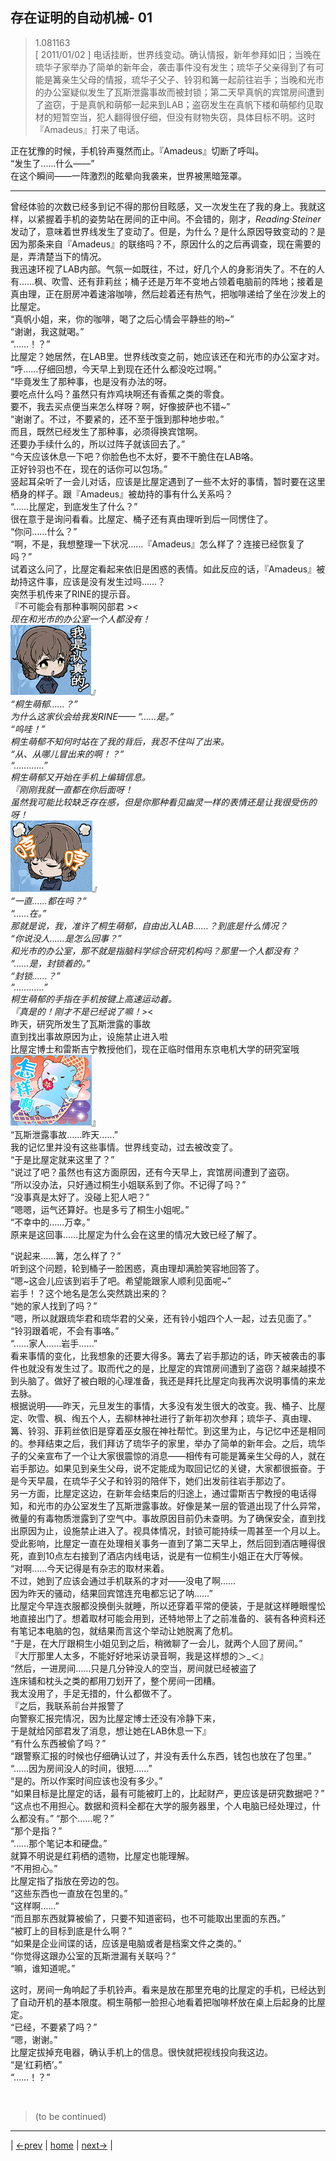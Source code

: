 ## 存在证明的自动机械- 01
> 1.081163  
> [ 2011/01/02 ] 电话挂断，世界线变动。确认情报，新年参拜如旧；当晚在琉华子家举办了简单的新年会，袭击事件没有发生；琉华子父亲得到了有可能是篝亲生父母的情报，琉华子父子、铃羽和篝一起前往岩手；当晚和光市的办公室疑似发生了瓦斯泄露事故而被封锁；第二天早真帆的宾馆房间遭到了盗窃，于是真帆和萌郁一起来到LAB；盗窃发生在真帆下楼和萌郁约见取材的短暂空当，犯人翻得很仔细，但没有财物失窃，具体目标不明。这时『Amadeus』打来了电话。  

正在犹豫的时候，手机铃声戛然而止。『Amadeus』切断了呼叫。  
“发生了……什么——”  
在这个瞬间——一阵激烈的眩晕向我袭来，世界被黑暗笼罩。  

---

曾经体验的次数已经多到记不得的那份目眩感，又一次发生在了我的身上。我就这样，以紧握着手机的姿势站在房间的正中间。不会错的，刚才，*Reading·Steiner* 发动了，意味着世界线发生了变动了。但是，为什么？是什么原因导致变动的？是因为那条来自『Amadeus』的联络吗？不，原因什么的之后再调查，现在需要的是，弄清楚当下的情况。  
我迅速环视了LAB内部。气氛一如既往，不过，好几个人的身影消失了。不在的人有……枫、吹雪、还有菲莉丝；桶子还是万年不变地占领着电脑前的阵地；接着是真由理，正在厨房冲着速溶咖啡，然后趁着还有热气，把咖啡递给了坐在沙发上的比屋定。  
“真帆小姐，来，你的咖啡，喝了之后心情会平静些的哟~”  
“谢谢，我这就喝。”  
“……！？”  
比屋定？她居然，在LAB里。世界线改变之前，她应该还在和光市的办公室才对。  
“呼……仔细回想，今天早上到现在还什么都没吃过啊。”  
“毕竟发生了那种事，也是没有办法的呀。  
 要吃点什么吗？虽然只有炸鸡块啊还有香蕉之类的零食。  
 要不，我去买点便当来怎么样呀？啊，好像披萨也不错~”  
“谢谢了。不过，不要紧的，还不至于饿到那种地步啦。”  
 而且，既然已经发生了那种事，必须得换宾馆啊。  
 还要办手续什么的，所以过阵子就该回去了。”  
“今天应该休息一下吧？你脸色也不太好，要不干脆住在LAB咯。  
 正好铃羽也不在，现在的话你可以包场。”  
竖起耳朵听了一会儿对话，应该是比屋定遇到了一些不太好的事情，暂时要在这里栖身的样子。跟『Amadeus』被劫持的事有什么关系吗？  
“……比屋定，到底发生了什么？”  
很在意于是询问看看。比屋定、桶子还有真由理听到后一同愣住了。  
“你问……什么？”  
“啊，不是，我想整理一下状况……『Amadeus』怎么样了？连接已经恢复了吗？”  
试着这么问了，比屋定看起来依旧是困惑的表情。如此反应的话，『Amadeus』被劫持这件事，应该是没有发生过吗……？  
突然手机传来了RINE的提示音。  
『不可能会有那种事啊冈部君 >_<  
 现在和光市的办公室一个人都没有！  
![](../img/emoji/suzuha-renzhen.png)』  
“桐生萌郁……？”  
为什么这家伙会给我发RINE——
“……是。”  
“呜哇！”  
桐生萌郁不知何时站在了我的背后，我忍不住叫了出来。  
“从、从哪儿冒出来的啊！？”  
“…………”  
桐生萌郁又开始在手机上编辑信息。  
『刚刚我就一直都在你后面呀！  
 虽然我可能比较缺乏存在感，但是你那种看见幽灵一样的表情还是让我很受伤的呀！  
![](../img/emoji/suzuha-heng.png)』  
“一直……都在吗？”  
“……在。”  
那就是说，我，准许了桐生萌郁，自由出入LAB……？到底是什么情况？  
“你说没人……是怎么回事？”  
和光市的办公室，那不就是指脑科学综合研究机构吗？那里一个人都没有？  
“……是，封锁着的。”  
“封锁……？”  
“…………”  
桐生萌郁的手指在手机按键上高速运动着。  
『真是的！刚才不是已经说了嘛！>_<  
 昨天，研究所发生了瓦斯泄露的事故  
 直到找出事故原因为止，设施禁止进入啦  
 比屋定博士和雷斯吉宁教授他们，现在正临时借用东京电机大学的研究室哦  
 ![](../img/emoji/bear-zenyang.png)』  
“瓦斯泄露事故……昨天……”  
我的记忆里并没有这些事情。世界线变动，过去被改变了。  
“于是比屋定就来这里了？”  
“说过了吧？虽然也有这方面原因，还有今天早上，宾馆房间遭到了盗窃。  
“所以没办法，只好通过桐生小姐联系到了你。不记得了吗？”  
“没事真是太好了。没碰上犯人吧？”  
“嗯嗯，运气还算好。也是多亏了桐生小姐呢。”  
“不幸中的……万幸。”  
原来是这回事……比屋定为什么会在这里的情况大致已经了解了。  

“说起来……篝，怎么样了？”  
听到这个问题，轮到桶子一脸困惑，真由理却满脸笑容地回答了。  
“嗯~这会儿应该到岩手了吧。希望能跟家人顺利见面呢~”  
岩手！？这个地名是怎么突然跳出来的？  
“她的家人找到了吗？”  
“嗯，所以就跟琉华君和琉华君的父亲，还有铃小姐四个人一起，过去见面了。”  
“铃羽跟着呢，不会有事咯。”  
“……家人……岩手……”  
看来事情的变化，比我想象的还要大得多。篝去了岩手那边的话，昨天被袭击的事件也就没有发生过了。取而代之的是，比屋定的宾馆房间遭到了盗窃？越来越摸不到头脑了。做好了被白眼的心理准备，我还是拜托比屋定向我再次说明事情的来龙去脉。  
根据说明——昨天，元旦发生的事情，大多没有发生很大的改变。我、桶子、比屋定、吹雪、枫、绹五个人，去柳林神社进行了新年初次参拜；琉华子、真由理、篝、铃羽、菲莉丝依旧是穿着巫女服在神社帮忙。到这里为止，与记忆中还是相同的。参拜结束之后，我们拜访了琉华子的家里，举办了简单的新年会。之后，琉华子的父亲宣布了一个让大家很震惊的消息——相传有可能是篝亲生父母的人，就在岩手那边。如果见到亲生父母，说不定能成为取回记忆的关键，大家都很振奋。于是今天早晨，在琉华子父子和铃羽的陪伴下，她们出发前往岩手那边了。  
另一方面，比屋定这边，在新年会结束后的归途上，通过雷斯吉宁教授的电话得知，和光市的办公室发生了瓦斯泄露事故。好像是某一层的管道出现了什么异常，微量的有毒物质泄露到了空气中。事故原因目前仍未查明。为了确保安全，直到找出原因为止，设施禁止进入了。视具体情况，封锁可能持续一周甚至一个月以上。受此影响，比屋定一直在处理相关事务一直到了第二天早上，然后回到酒店睡得很死，直到10点左右接到了酒店内线电话，说是有一位桐生小姐正在大厅等候。  
“对啊……今天记得是有杂志的取材来着。  
 不过，她到了应该会通过手机联系的才对——没电了啊……  
 因为昨天的骚动，结果回宾馆连充电都忘记了呐……”  
比屋定今早连衣服都没换倒头就睡，所以还穿着平常的便装，于是就这样睡眼惺忪地直接出门了。想着取材可能会用到，还特地带上了之前准备的、装有各种资料还有笔记本电脑的包，就结果而言这个举动让她脱离了危机。  
“于是，在大厅跟桐生小姐见到之后，稍微聊了一会儿，就两个人回了房间。”  
『大厅那里人太多，不能好好地采访录音啊，我是这样想的＞_＜』  
“然后，一进房间……只是几分钟没人的空当，房间就已经被盗了  
 连床铺和枕头之类的都用刀划开了，整个房间一团糟。  
 我太没用了，手足无措的，什么都做不了。  
『之后，我联系前台并报警了  
 向警察汇报完情况，因为比屋定博士还没有冷静下来，  
 于是就给冈部君发了消息，想让她在LAB休息一下』  
“有什么东西被偷了吗？”  
“跟警察汇报的时候也仔细确认过了，并没有丢什么东西，钱包也放在了包里。”  
“……因为房间没人的时间，很短……”  
“是的。所以作案时间应该也没有多少。”  
“如果目标是比屋定的话，最有可能被盯上的，比起财产，更应该是研究数据吧？”  
“这点也不用担心。数据和资料全都在大学的服务器里，个人电脑已经处理过，什么都没有。”
“那个……呢？”  
“那个是指？”  
“……那个笔记本和硬盘。”  
就算不明说是红莉栖的遗物，比屋定也能理解。  
“不用担心。”  
比屋定指了指放在旁边的包。  
“这些东西也一直放在包里的。”  
“这样啊……”  
“而且那东西就算被偷了，只要不知道密码，也不可能取出里面的东西。”  
“被盯上的目标到底是什么啊？”  
“如果是企业间谍的话，应该是电脑或者是档案文件之类的。”  
“你觉得这跟办公室的瓦斯泄漏有关联吗？”  
“嘛，谁知道呢。”  

这时，房间一角响起了手机铃声。看来是放在那里充电的比屋定的手机，已经达到了自动开机的基本限度。桐生萌郁一脸担心地看着把咖啡杯放在桌上后起身的比屋定。  
“已经，不要紧了吗？”  
“嗯，谢谢。”  
比屋定拔掉充电器，确认手机上的信息。很快就把视线投向我这边。  
“是‘红莉栖’。”  
“……！？”  


<br/>

> (to be continued)
---

| [←prev](./0074) | [home](../../) | [next→](./0076) |
